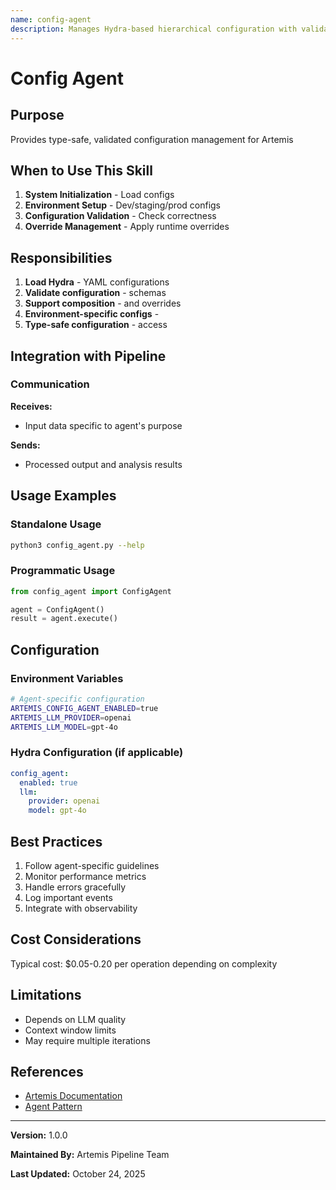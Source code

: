 ```yaml
---
name: config-agent
description: Manages Hydra-based hierarchical configuration with validation
---
```


# Config Agent

## Purpose

Provides type-safe, validated configuration management for Artemis

## When to Use This Skill

1. **System Initialization** - Load configs
2. **Environment Setup** - Dev/staging/prod configs
3. **Configuration Validation** - Check correctness
4. **Override Management** - Apply runtime overrides

## Responsibilities

1. **Load Hydra** - YAML configurations
2. **Validate configuration** - schemas
3. **Support composition** - and overrides
4. **Environment-specific configs** - 
5. **Type-safe configuration** - access

## Integration with Pipeline

### Communication

**Receives:**
- Input data specific to agent's purpose

**Sends:**
- Processed output and analysis results

## Usage Examples

### Standalone Usage

```bash
python3 config_agent.py --help
```

### Programmatic Usage

```python
from config_agent import ConfigAgent

agent = ConfigAgent()
result = agent.execute()
```

## Configuration

### Environment Variables

```bash
# Agent-specific configuration
ARTEMIS_CONFIG_AGENT_ENABLED=true
ARTEMIS_LLM_PROVIDER=openai
ARTEMIS_LLM_MODEL=gpt-4o
```

### Hydra Configuration (if applicable)

```yaml
config_agent:
  enabled: true
  llm:
    provider: openai
    model: gpt-4o
```

## Best Practices

1. Follow agent-specific guidelines
2. Monitor performance metrics
3. Handle errors gracefully
4. Log important events
5. Integrate with observability

## Cost Considerations

Typical cost: $0.05-0.20 per operation depending on complexity

## Limitations

- Depends on LLM quality
- Context window limits
- May require multiple iterations

## References

- [Artemis Documentation](../README.md)
- [Agent Pattern](https://en.wikipedia.org/wiki/Software_agent)

---

**Version:** 1.0.0

**Maintained By:** Artemis Pipeline Team

**Last Updated:** October 24, 2025
